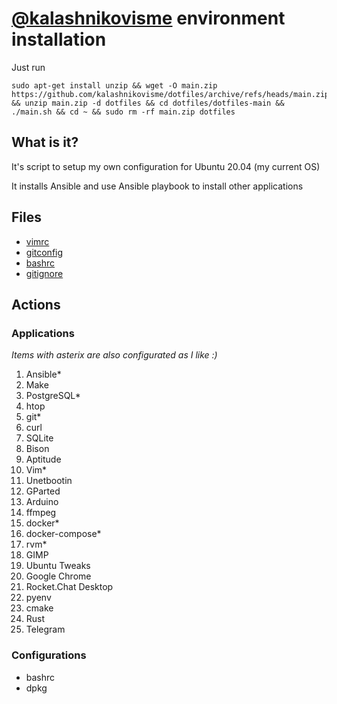 # [@kalashnikovisme](github.com/kalashnikovisme) environment installation

Just run

```
sudo apt-get install unzip && wget -O main.zip https://github.com/kalashnikovisme/dotfiles/archive/refs/heads/main.zip && unzip main.zip -d dotfiles && cd dotfiles/dotfiles-main && ./main.sh && cd ~ && sudo rm -rf main.zip dotfiles
```

## What is it?

It's script to setup my own configuration for Ubuntu 20.04 (my current OS)

It installs Ansible and use Ansible playbook to install other applications

## Files

* [vimrc](https://github.com/kalashnikovisme/dotfiles/blob/master/files/vimrc)
* [gitconfig](https://github.com/kalashnikovisme/dotfiles/blob/master/files/.gitconfig)
* [bashrc](https://github.com/kalashnikovisme/dotfiles/blob/master/files/bashrc)
* [gitignore](https://github.com/kalashnikovisme/dotfiles/blob/master/files/gitignore)

## Actions

### Applications

*Items with asterix are also configurated as I like :)*

1. Ansible*
2. Make
3. PostgreSQL*
4. htop
5. git*
6. curl
7. SQLite
8. Bison
9. Aptitude
10. Vim*
11. Unetbootin
12. GParted
13. Arduino
14. ffmpeg
15. docker*
16. docker-compose*
17. rvm*
18. GIMP
19. Ubuntu Tweaks
20. Google Chrome
21. Rocket.Chat Desktop
22. pyenv
23. cmake
24. Rust
25. Telegram

### Configurations

* bashrc
* dpkg
